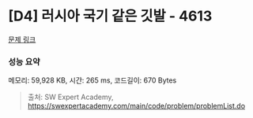 # [D4] 러시아 국기 같은 깃발 - 4613 

[문제 링크](https://swexpertacademy.com/main/code/problem/problemDetail.do?contestProbId=AWQl9TIK8qoDFAXj) 

### 성능 요약

메모리: 59,928 KB, 시간: 265 ms, 코드길이: 670 Bytes



> 출처: SW Expert Academy, https://swexpertacademy.com/main/code/problem/problemList.do
